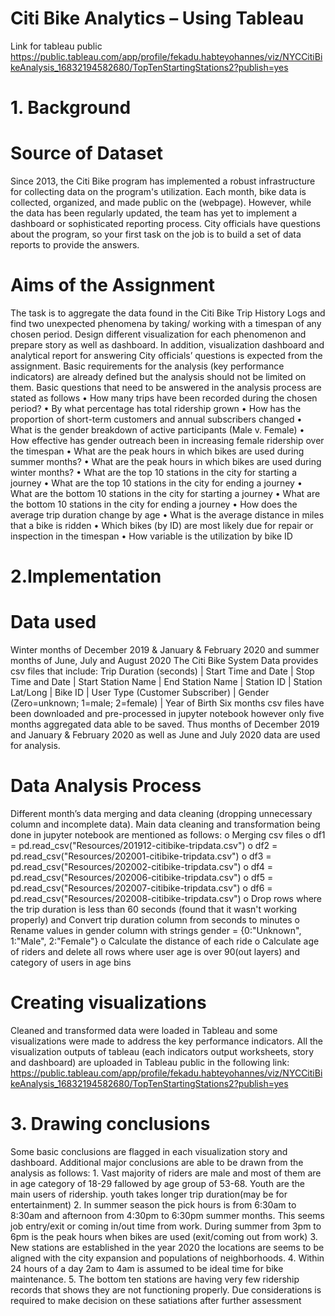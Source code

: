 # Citi Bike Analytics – Using Tableau

Link for tableau public
https://public.tableau.com/app/profile/fekadu.habteyohannes/viz/NYCCitiBikeAnalysis_16832194582680/TopTenStartingStations2?publish=yes

# 1. Background
# Source of Dataset
Since 2013, the Citi Bike program has implemented a robust infrastructure for collecting data on the program's utilization. Each month, bike data is collected, organized, and made public on the  (webpage).
However, while the data has been regularly updated, the team has yet to implement a dashboard or sophisticated reporting process. City officials have questions about the program, so your first task on the job is to build a set of data reports to provide the answers.
# Aims of the Assignment
The task is to aggregate the data found in the Citi Bike Trip History Logs and find two unexpected phenomena by taking/ working with a timespan of any chosen period.
Design different visualization for each phenomenon and prepare story as well as dashboard.
In addition, visualization dashboard and analytical report for answering City officials’ questions is expected from the assignment.
Basic requirements for the analysis (key performance indicators) are already defined but the analysis should not be limited on them. Basic questions that need to be answered in the analysis process are stated as follows
    •	How many trips have been recorded during the chosen period?
    •	By what percentage has total ridership grown
    •	How has the proportion of short-term customers and annual subscribers changed
    •	What is the gender breakdown of active participants (Male v. Female)
    •	How effective has gender outreach been in increasing female ridership over the timespan
    •	What are the peak hours in which bikes are used during summer months?
    •	What are the peak hours in which bikes are used during winter months?
    •	What are the top 10 stations in the city for starting a journey
    •	What are the top 10 stations in the city for ending a journey
    •	What are the bottom 10 stations in the city for starting a journey
    •	What are the bottom 10 stations in the city for ending a journey
    •	How does the average trip duration change by age
    •	What is the average distance in miles that a bike is ridden
    •	Which bikes (by ID) are most likely due for repair or inspection in the timespan
    •	How variable is the utilization by bike ID
# 2.Implementation
# Data used
Winter months of December 2019 & January & February 2020 and summer months of June, July and August 2020
The Citi Bike System Data provides csv files that include:
Trip Duration (seconds) | Start Time and Date | Stop Time and Date | Start Station Name | End Station Name | Station ID | Station Lat/Long | Bike ID | User Type (Customer Subscriber) | Gender (Zero=unknown; 1=male; 2=female) | Year of Birth
Six months csv files have been downloaded and pre-processed in jupyter notebook however only five months aggregated data able to be saved. Thus months of December 2019 and January & February 2020 as well as June and July 2020 data are used for analysis.
# Data Analysis Process
Different month’s data merging and data cleaning (dropping unnecessary column and incomplete data).
Main data cleaning and transformation being done in jupyter notebook are mentioned as follows:
    o	Merging csv files
    o	df1 = pd.read_csv("Resources/201912-citibike-tripdata.csv")
    o	df2 = pd.read_csv("Resources/202001-citibike-tripdata.csv")
    o	df3 = pd.read_csv("Resources/202002-citibike-tripdata.csv")
    o	df4 = pd.read_csv("Resources/202006-citibike-tripdata.csv")
    o	df5 = pd.read_csv("Resources/202007-citibike-tripdata.csv")
    o	df6 = pd.read_csv("Resources/202008-citibike-tripdata.csv")
    o	Drop rows where the trip duration is less than 60 seconds (found that it wasn't working properly) and Convert trip duration column from seconds to minutes
    o	 Rename values in gender column with strings gender = {0:"Unknown", 1:"Male", 2:"Female"}
    o	Calculate the distance of each ride
    o	Calculate age of riders and delete all rows where user age is over 90(out layers) and category of users in age bins
# Creating visualizations
Cleaned and transformed data were loaded in Tableau and some visualizations were made to address the key performance indicators.
All the visualization outputs of tableau (each indicators output worksheets, story and dashboard) are uploaded in Tableau public in the following link:
https://public.tableau.com/app/profile/fekadu.habteyohannes/viz/NYCCitiBikeAnalysis_16832194582680/TopTenStartingStations2?publish=yes
# 3. Drawing conclusions
Some basic conclusions are flagged in each visualization story and dashboard. Additional major conclusions are able to be drawn from the analysis as follows:
    1.	Vast majority of riders are male and most of them are in age category of 18-29 fallowed by age group of 53-68. Youth are the main users of ridership. youth takes longer trip duration(may be for entertainment)
    2.	In summer season the pick hours is from 6:30am to 8:30am and afternoon from 4:30pm to 6:30pm summer months. This seems job entry/exit or coming in/out time from work. During summer from 3pm to 6pm is the peak hours when bikes are used (exit/coming out from work)
    3.	New stations are established in the year 2020 the locations are seems to be aligned with the city expansion and populations of neighborhoods.
    4.	Within 24 hours of a day 2am to 4am is assumed to be ideal time for bike maintenance.
    5.	The bottom ten stations are having very few ridership records that shows they are not functioning properly. Due considerations is required to  make decision on these satiations after further assessment

